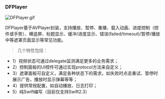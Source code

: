 
### DFPlayer

![DFPlayer.gif](http://upload-images.jianshu.io/upload_images/636294-d73a7c9c5253736c.gif?imageMogr2/auto-orient/strip)

DFPlayer基于AVPlayer封装，支持播放、暂停、重播、载入动画、进度控制（控件或手势）、横竖屏、标题显示、缓冲/进度显示、错误(failed/timeout)/暂停/播放中等遮罩页面显示等常见功能。
> 几个特性包括：
- 1）视频状态可通过delegate监测满足更多的业务需求；
- 2）控制面板的UI控件可通过实现protocol方法来自定义；
- 3）遮罩面板可自定义，满足各种状态下的需求，如失败时点击重试、暂停时展示广告，播放时显示弹幕等等；
- 4）提供常规配置，如自动播放、日志打印；
- 5）纯Swift编写（目前仅支持Swift2.3）
